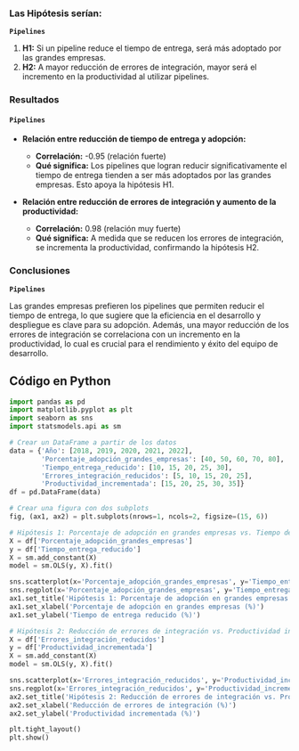 
### Las Hipótesis serían:

**`Pipelines`**

1. **H1:** Si un pipeline reduce el tiempo de entrega, será más adoptado por las grandes empresas.
2. **H2:** A mayor reducción de errores de integración, mayor será el incremento en la productividad al utilizar pipelines.

### Resultados

#### **`Pipelines`**

* **Relación entre reducción de tiempo de entrega y adopción:**
    * **Correlación:** -0.95 (relación fuerte)
    * **Qué significa:** Los pipelines que logran reducir significativamente el tiempo de entrega tienden a ser más adoptados por las grandes empresas. Esto apoya la hipótesis H1.

* **Relación entre reducción de errores de integración y aumento de la productividad:**
    * **Correlación:** 0.98 (relación muy fuerte)
    * **Qué significa:** A medida que se reducen los errores de integración, se incrementa la productividad, confirmando la hipótesis H2.

### Conclusiones

**`Pipelines`**

Las grandes empresas prefieren los pipelines que permiten reducir el tiempo de entrega, lo que sugiere que la eficiencia en el desarrollo y despliegue es clave para su adopción. Además, una mayor reducción de los errores de integración se correlaciona con un incremento en la productividad, lo cual es crucial para el rendimiento y éxito del equipo de desarrollo.

## Código en Python


```python
import pandas as pd
import matplotlib.pyplot as plt
import seaborn as sns
import statsmodels.api as sm

# Crear un DataFrame a partir de los datos
data = {'Año': [2018, 2019, 2020, 2021, 2022],
        'Porcentaje_adopción_grandes_empresas': [40, 50, 60, 70, 80],
        'Tiempo_entrega_reducido': [10, 15, 20, 25, 30],
        'Errores_integración_reducidos': [5, 10, 15, 20, 25],
        'Productividad_incrementada': [15, 20, 25, 30, 35]}
df = pd.DataFrame(data)

# Crear una figura con dos subplots
fig, (ax1, ax2) = plt.subplots(nrows=1, ncols=2, figsize=(15, 6))

# Hipótesis 1: Porcentaje de adopción en grandes empresas vs. Tiempo de entrega reducido
X = df['Porcentaje_adopción_grandes_empresas']
y = df['Tiempo_entrega_reducido']
X = sm.add_constant(X)
model = sm.OLS(y, X).fit()

sns.scatterplot(x='Porcentaje_adopción_grandes_empresas', y='Tiempo_entrega_reducido', data=df, ax=ax1)
sns.regplot(x='Porcentaje_adopción_grandes_empresas', y='Tiempo_entrega_reducido', data=df, ci=None, color='red', ax=ax1)
ax1.set_title('Hipótesis 1: Porcentaje de adopción en grandes empresas vs. Tiempo de entrega reducido')
ax1.set_xlabel('Porcentaje de adopción en grandes empresas (%)')
ax1.set_ylabel('Tiempo de entrega reducido (%)')

# Hipótesis 2: Reducción de errores de integración vs. Productividad incrementada
X = df['Errores_integración_reducidos']
y = df['Productividad_incrementada']
X = sm.add_constant(X)
model = sm.OLS(y, X).fit()

sns.scatterplot(x='Errores_integración_reducidos', y='Productividad_incrementada', data=df, ax=ax2)
sns.regplot(x='Errores_integración_reducidos', y='Productividad_incrementada', data=df, ci=None, color='red', ax=ax2)
ax2.set_title('Hipótesis 2: Reducción de errores de integración vs. Productividad incrementada')
ax2.set_xlabel('Reducción de errores de integración (%)')
ax2.set_ylabel('Productividad incrementada (%)')

plt.tight_layout()
plt.show()
```

